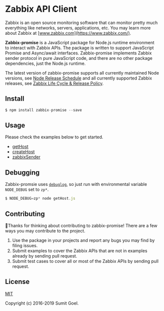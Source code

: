 # Zabbix API Client

Zabbix is an open source monitoring software that can monitor pretty much everything like networks, servers, applications, etc. You may learn more about Zabbix at [www.zabbix.com](https://www.zabbix.com/).

**Zabbix-promise** is a JavaScript package for Node.js runtime environment to interact with Zabbix APIs. The package is written to support JavaScript Promise and Async/await interfaces. Zabbix-promise implements Zabbix sender protocol in pure JavaScript code, and there are no other package dependencies, just the Node.js runtime.

The latest version of zabbix-promise supports all currently maintained Node versions, see [Node Release Schedule](https://github.com/nodejs/Release#release-schedule) and all currently supported Zabbix releases, see [Zabbix Life Cycle & Release Policy](https://www.zabbix.com/life_cycle_and_release_policy).

## Install

```js
$ npm install zabbix-promise --save
```

## Usage

Please check the examples below to get started.

- [getHost](examples/getHost.js)
- [createHost](examples/createHost.js)
- [zabbixSender](examples/zabbixSender.js)

## Debugging

Zabbix-promsie uses [`debuglog`](https://nodejs.org/dist/latest/docs/api/util.html#util_util_debuglog_section), so just run with environmental variable `NODE_DEBUG` set to `zp*`.

```js
$ NODE_DEBUG=zp* node getHost.js
```

## Contributing

👋Thanks for thinking about contributing to zabbix-promise! There are a few ways you may contribute to the project.

1. Use the package in your projects and report any bugs you may find by filing issues.
2. Submit examples to cover the Zabbix APIs that are not in examples already by sending pull request.
3. Submit test cases to cover all or most of the Zabbix APIs by sending pull request.

## License

[MIT](LICENSE)

Copyright (c) 2016-2019 Sumit Goel.
